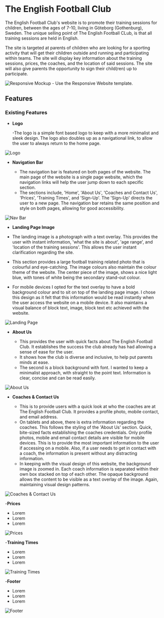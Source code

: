# The English Football Club

The English Football Club's website is to promote their training sessions for children, between the ages of 7-10, living in Göteborg (Gothenburg), Sweden. The unique selling point of The English Football CLub, is that all training sessions are held in English.

The site is targeted at parents of children who are looking for a sporting activity that will get their children outside and running and participating within teams. The site will display key information about the training sessions, prices, the coaches, and the location of said sessions. The site will also give parents the opportunity to sign their child(ren) up to participate.

![Responsive Mockup](https:/) - Use the Responsive Website template.

## Features

### Existing Features

- __Logo__
  
  -The logo is a simple font based logo to keep with a more minimalist and sleek design. The logo also doubles up as a navigational link, to allow the user to always return to the home page.

![Logo](https:/)

- __Navigation Bar__
  
  - The navigation bar is featured on both pages of the website. The main page of the website is a single page website, which the navigation links will help the user    jump down to each specific section. 
  - The sections include, 'Home', 'About Us', 'Coaches and Contact Us', 'Prices', 'Training Times', and 'Sign-Up'. The 'Sign-Up' directs the user to a new page. The navigation bar retains the same position and style on both pages, allowing for good accessibility.
  

![Nav Bar](https:/)

- __Landing Page Image__

 - The landing image is a photograph with a text overlay. This provides the user with instant information,  'what the site is about', 'age range', and 'location of the training sessions'. This allows the user instant clarification regarding the site.
 - This section provides a large football training related photo that is colourful and eye-catching. The image colours also maintain the colour theme of the website. The center piece of the image, shows a nice light blue, with tones of white being the secondary stand-out colour.
 - For mobile devices I opted for the text overlay to have a bold background colour and to sit on top of the landing page image. I chose this design as it felt that this information would be read instantly when the user access the website on a mobile device. It also maintains a visual balance of block text, image, block text etc achieved with the website. 

![Landing Page](https:/)

- __About Us__

  - This provides the user with quick facts about The English Football Club. It establishes the success the club already has had allowing a sense of ease for the user.
  - It shows how the club is diverse and inclusive, to help put parents minds at ease.
  - The second is a block background with font. I wanted to keep a minimalist approach, with straight to the point text. Information is clear, concise and can be read easily.

![About Us](https:/)

- __Coaches & Contact Us__

  - This is to provide users with a quick look at who the coaches are at The English Football Club. It provides a profile photo, mobile contact, and email address.
  - On tablets and above, there is extra information regarding the coaches. This follows the styling of the 'About Us' section. Quick, bite-sized facts establishing the coaches credentials. Only profile photos, mobile and email contact details are visible for mobile devices. This is to provide the most important information to the user if accessing on a mobile. Also, if a user needs to get in contact with a coach, the information is present without any distracting information.
  - In keeping with the visual design of this website, the background image is zoomed in. Each coach information is separated within their own box stacked on top of each other. The opaque background allows the content to be visible as a text overlay of the image. Again, maintaining visual design patterns.

![Coaches & Contact Us](https:/)

-__Prices__

  - Lorem
  - Lorem
  - Lorem

![Prices](https:/)


-__Training Times__

  - Lorem
  - Lorem
  - Lorem

![Training Times](https:/)

-__Footer__

  - Lorem
  - Lorem
  - Lorem

![Footer](https:/)








